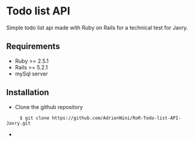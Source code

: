 # Todo list API

Simple todo list api made with Ruby on Rails for a technical test for Javry.

## Requirements

* Ruby >= 2.5.1
* Rails >= 5.2.1
* mySql server

## Installation

* Clone the github repository

``` 
     $ git clone https://github.com/AdrienNini/RoR-Todo-list-API-Javry.git 
```
* 

